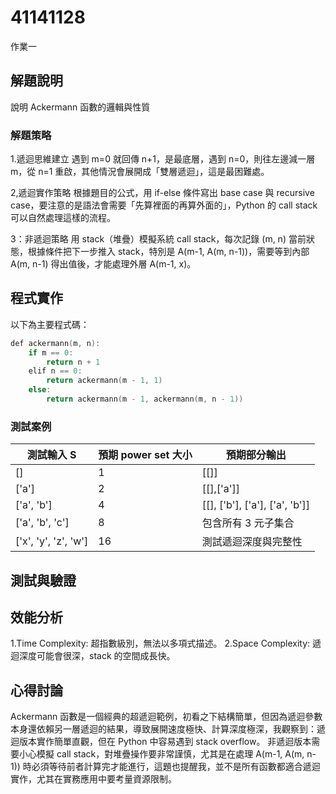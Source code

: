 # 41141128

作業一

## 解題說明
說明 Ackermann 函數的邏輯與性質

### 解題策略
1.遞迴思維建立
遇到 m=0 就回傳 n+1，是最底層，遇到 n=0，則往左邊減一層 m，從 n=1 重啟，其他情況會展開成「雙層遞迴」，這是最困難處。

2,遞迴實作策略
根據題目的公式，用 if-else 條件寫出 base case 與 recursive case，要注意的是語法會需要「先算裡面的再算外面的」，Python 的 call stack 可以自然處理這樣的流程。

3：非遞迴策略
用 stack（堆疊）模擬系統 call stack，每次記錄 (m, n) 當前狀態，根據條件把下一步推入 stack，特別是 A(m-1, A(m, n-1))，需要等到內部 A(m, n-1) 得出值後，才能處理外層 A(m-1, x)。



## 程式實作

以下為主要程式碼：

```cpp
def ackermann(m, n):
    if m == 0:
        return n + 1
    elif n == 0:
        return ackermann(m - 1, 1)
    else:
        return ackermann(m - 1, ackermann(m, n - 1))

```


### 測試案例
| 測試輸入 S              | 預期 power set 大小 | 預期部分輸出                        |
| --------------------- | --------------- | ----------------------------------- |
| []                   | 1               | [[]]                                |
| ['a']                | 2               | [[],['a']]                          |
| ['a', 'b']           | 4               | [[], ['b'], ['a'], ['a', 'b']]   |
| ['a', 'b', 'c']      | 8               | 包含所有 3 元子集合                    |
| ['x', 'y', 'z', 'w'] | 16              | 測試遞迴深度與完整性                    |


## 測試與驗證


## 效能分析
1.Time Complexity: 超指數級別，無法以多項式描述。
2.Space Complexity: 遞迴深度可能會很深，stack 的空間成長快。

## 心得討論
Ackermann 函數是一個經典的超遞迴範例，初看之下結構簡單，但因為遞迴參數本身還依賴另一層遞迴的結果，導致展開速度極快、計算深度極深，我觀察到：遞迴版本實作簡單直觀，但在 Python 中容易遇到 stack overflow。
非遞迴版本需要小心模擬 call stack，對堆疊操作要非常謹慎，尤其是在處理 A(m-1, A(m, n-1)) 時必須等待前者計算完才能進行，這題也提醒我，並不是所有函數都適合遞迴實作，尤其在實務應用中要考量資源限制。
